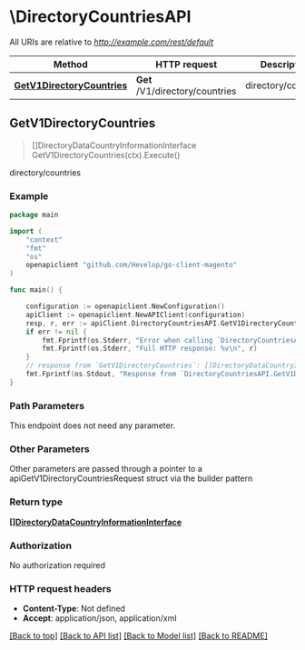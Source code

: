 # \DirectoryCountriesAPI

All URIs are relative to *http://example.com/rest/default*

Method | HTTP request | Description
------------- | ------------- | -------------
[**GetV1DirectoryCountries**](DirectoryCountriesAPI.md#GetV1DirectoryCountries) | **Get** /V1/directory/countries | directory/countries



## GetV1DirectoryCountries

> []DirectoryDataCountryInformationInterface GetV1DirectoryCountries(ctx).Execute()

directory/countries



### Example

```go
package main

import (
	"context"
	"fmt"
	"os"
	openapiclient "github.com/Hevelop/go-client-magento"
)

func main() {

	configuration := openapiclient.NewConfiguration()
	apiClient := openapiclient.NewAPIClient(configuration)
	resp, r, err := apiClient.DirectoryCountriesAPI.GetV1DirectoryCountries(context.Background()).Execute()
	if err != nil {
		fmt.Fprintf(os.Stderr, "Error when calling `DirectoryCountriesAPI.GetV1DirectoryCountries``: %v\n", err)
		fmt.Fprintf(os.Stderr, "Full HTTP response: %v\n", r)
	}
	// response from `GetV1DirectoryCountries`: []DirectoryDataCountryInformationInterface
	fmt.Fprintf(os.Stdout, "Response from `DirectoryCountriesAPI.GetV1DirectoryCountries`: %v\n", resp)
}
```

### Path Parameters

This endpoint does not need any parameter.

### Other Parameters

Other parameters are passed through a pointer to a apiGetV1DirectoryCountriesRequest struct via the builder pattern


### Return type

[**[]DirectoryDataCountryInformationInterface**](DirectoryDataCountryInformationInterface.md)

### Authorization

No authorization required

### HTTP request headers

- **Content-Type**: Not defined
- **Accept**: application/json, application/xml

[[Back to top]](#) [[Back to API list]](../README.md#documentation-for-api-endpoints)
[[Back to Model list]](../README.md#documentation-for-models)
[[Back to README]](../README.md)

